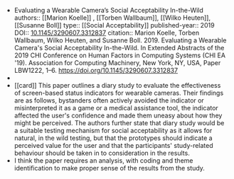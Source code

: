 - Evaluating a Wearable Camera’s Social Acceptability In-the-Wild
  authors:: [[Marion Koelle]] , [[Torben Wallbaum]], [[Wilko Heuten]], [[Susanne Boll]] 
  type:: [[Social Acceptability]] 
  published-year:: 2019
  DOI:: [10.1145/3290607.3312837](https://doi.org/10.1145/3290607.3312837) 
  citation:: Marion Koelle, Torben Wallbaum, Wilko Heuten, and Susanne Boll. 2019. Evaluating a Wearable Camera's Social Acceptability In-the-Wild. In Extended Abstracts of the 2019 CHI Conference on Human Factors in Computing Systems (CHI EA '19). Association for Computing Machinery, New York, NY, USA, Paper LBW1222, 1–6. https://doi.org/10.1145/3290607.3312837
-
- [[card]] This paper outlines a diary study to evaluate the effectiveness of screen-based status indicators for wearable cameras. Their findings are as follows, bystanders often actively avoided the indicator or misinterpreted it as a game or a medical assistance tool, the indicator affected the user's confidence and made them uneasy about how they might be perceived. The authors further state that diary study would be a suitable testing mechanism for social acceptability as it allows for natural, in the wild testing, but that the prototypes should indicate a perceived value for the user and that the participants' study-related behaviour should be taken in to consideration in the results.
- I think the paper requires an analysis, with coding and theme identification to make proper sense of the results from the study.